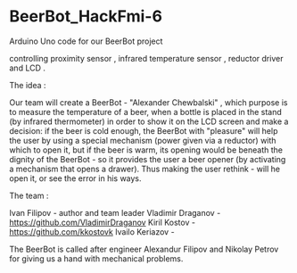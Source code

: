 # BeerBot_HackFmi-6

Arduino Uno code for our BeerBot project 

controlling proximity sensor , infrared temperature sensor , reductor driver and LCD .

The idea : 

Our team will create a BeerBot - "Alexander Chewbalski" , which purpose is to measure the temperature of a beer, when a bottle is placed in the stand (by infrared thermometer) in order to show it on the LCD screen and make a decision: if the beer is cold enough, the BeerBot with "pleasure" will help the user by using a special mechanism (power given via a reductor) with which to open it, but if the beer is warm, its opening would be beneath the dignity of the BeerBot - so it provides the user a beer opener (by activating a mechanism that opens a drawer). Thus making the user rethink - will he open it, or see the error in his ways.

The team :

Ivan Filipov - author and team leader
Vladimir Draganov - https://github.com/VladimirDraganov
Kiril Kostov - https://github.com/kkostovk
Ivailo Keriazov - 

The BeerBot is called after engineer Alexandur Filipov and Nikolay Petrov for giving us a hand with 
mechanical problems.
